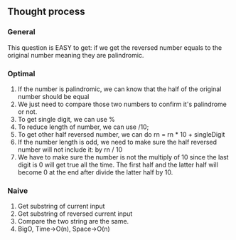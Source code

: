## Thought process

### General
This question is EASY to get: if we get the reversed number equals to the original number meaning they are palindromic.

### Optimal
1. If the number is palindromic, we can know that the half of the original number should be equal
2. We just need to compare those two numbers to confirm it's palindrome or not.
3. To get single digit, we can use %
4. To reduce length of number, we can use /10;
5. To get other half reversed number, we can do rn = rn * 10 + singleDigit
6. If the number length is odd, we need to make sure the half reversed number will not include it: by rn / 10
7. We have to make sure the number is not the multiply of 10 since the last digit is 0 will get true all the time. The
first half and the latter half will become 0 at the end after divide the latter half by 10.
    
### Naive
1. Get substring of current input
2. Get substring of reversed current input
3. Compare the two string are the same.
4. BigO, Time->O(n), Space->O(n)    

